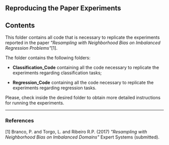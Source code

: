 ## Reproducing the Paper Experiments

## Contents

  This folder contains  all code that is necessary to replicate the experiments reported in the paper *"Resampling with Neighborhood Bias on Imbalanced Regression Problems"*[1]. 

  The folder contains the following folders:

  - **Classification_Code** containing all the code necessary to replicate the experiments regarding classification tasks;

  - **Regression_Code** containing all the code necessary to replicate the experiments regarding regression tasks.


Please, check inside the desired folder to obtain more detailed instructions for running the experiments.



*****

### References
[1] Branco, P. and Torgo, L. and Ribeiro R.P. (2017) *"Resampling with Neighborhood Bias on Imbalanced Domains"* Expert Systems (submitted).